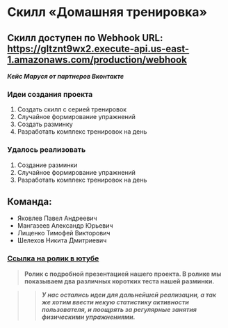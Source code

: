 # Cкилл «Домашняя тренировка»

## Скилл доступен по Webhook URL: https://gltznt9wx2.execute-api.us-east-1.amazonaws.com/production/webhook

***Кейс Маруся от партнеров Вконтакте***

### Идеи создания проекта
1. Создать скилл с серией тренировок
2. Случайное формирование упражнений
3. Создать разминку
4. Разработать комплекс тренировок на день 


### Удалось реализовать
1. Создание разминки
2. Случайное формирование упражнений
3. Разработать комплекс тренировок на день 

## Команда:
* Яковлев Павел Андреевич
* Мангазеев Александр Юрьевич
* Лищенко Тимофей Викторович
* Шелехов Никита Дмитриевич

### [Ссылка на ролик в ютубе](https://www.youtube.com/watch?v=qxt3VQHsCpw&feature=emb_title 'Сслыка на видеоролик с презентацией')
> **Ролик с подробной презентацией нашего проекта. В ролике мы показываем два различных коротких теста нашей разминки.**

>> ***У нас остались идеи для дальнейшей реализации, а так же хотим ввести некую статистику активности пользователя, и поощрять за регулярные занятия физическими упражнениями.***
